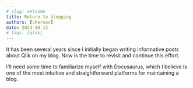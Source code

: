 ```yaml
---
# slug: welcome
title: Return to blogging
authors: [chernov]
date: 2024-10-13
# tags: [qlik]
---
```

It has been several years since I initially began writing informative posts about Qlik on my blog. Now is the time to revisit and continue this effort.

<!-- truncate -->

I'll need some time to familiarize myself with Docusaurus, which I believe is one of the most intuitive and straightforward platforms for maintaining a blog.
